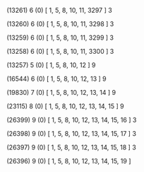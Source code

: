 (13261) 6 (0) [ 1, 5, 8, 10, 11, 3297 ] 3 


(13260) 6 (0) [ 1, 5, 8, 10, 11, 3298 ] 3 


(13259) 6 (0) [ 1, 5, 8, 10, 11, 3299 ] 3 


(13258) 6 (0) [ 1, 5, 8, 10, 11, 3300 ] 3 


(13257) 5 (0) [ 1, 5, 8, 10, 12 ] 9 


(16544) 6 (0) [ 1, 5, 8, 10, 12, 13 ] 9 


(19830) 7 (0) [ 1, 5, 8, 10, 12, 13, 14 ] 9 


(23115) 8 (0) [ 1, 5, 8, 10, 12, 13, 14, 15 ] 9 


(26399) 9 (0) [ 1, 5, 8, 10, 12, 13, 14, 15, 16 ] 3 


(26398) 9 (0) [ 1, 5, 8, 10, 12, 13, 14, 15, 17 ] 3 


(26397) 9 (0) [ 1, 5, 8, 10, 12, 13, 14, 15, 18 ] 3 


(26396) 9 (0) [ 1, 5, 8, 10, 12, 13, 14, 15, 19 ]  

